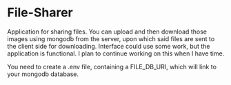 # File-Sharer
Application for sharing files. You can upload and then download those images using mongodb from the server, upon which said files are sent to the client side for downloading. Interface could use some work, but the application is functional. I plan to continue working on this when I have time. 

You need to create a .env file, containing a FILE_DB_URI, which will link to your mongodb database. 
